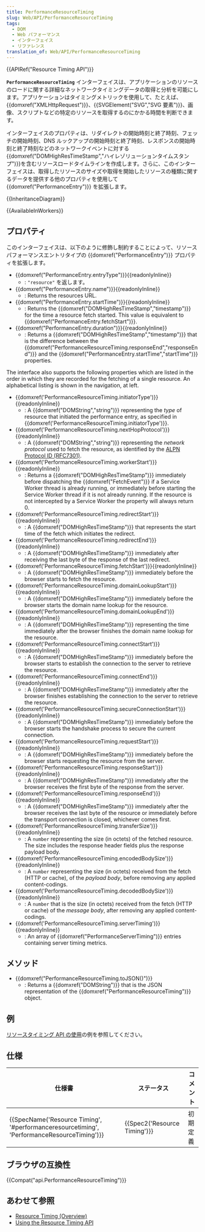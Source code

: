 ```yaml
---
title: PerformanceResourceTiming
slug: Web/API/PerformanceResourceTiming
tags:
  - DOM
  - Web パフォーマンス
  - インターフェイス
  - リファレンス
translation_of: Web/API/PerformanceResourceTiming
---
```

{{APIRef("Resource Timing API")}}

**`PerformanceResourceTiming`** インターフェイスは、アプリケーションのリソースのロードに関する詳細なネットワークタイミングデータの取得と分析を可能にします。アプリケーションはタイミングメトリックを使用して、たとえば、{{domxref("XMLHttpRequest")}}、{{SVGElement("SVG","SVG 要素")}}、画像、スクリプトなどの特定のリソースを取得するのにかかる時間を判断できます。

インターフェイスのプロパティは、リダイレクトの開始時刻と終了時刻、フェッチの開始時刻、DNS ルックアップの開始時刻と終了時刻、レスポンスの開始時刻と終了時刻などのネットワークイベントに対する{{domxref("DOMHighResTimeStamp","ハイレゾリューションタイムスタンプ")}}を含むリソースロードタイムラインを作成します。さらに、このインターフェイスは、取得したリソースのサイズや取得を開始したリソースの種類に関するデータを提供する他のプロパティを使用して {{domxref("PerformanceEntry")}} を拡張します。

{{InheritanceDiagram}}

{{AvailableInWorkers}}

## プロパティ

このインターフェイスは、以下のように修飾し制約することによって、リソースパフォーマンスエントリタイプの {{domxref("PerformanceEntry")}} プロパティを拡張します。

- {{domxref("PerformanceEntry.entryType")}}{{readonlyInline}}
  - : `"resource"` を返します。
- {{domxref("PerformanceEntry.name")}}{{readonlyInline}}
  - : Returns the resources URL.
- {{domxref("PerformanceEntry.startTime")}}{{readonlyInline}}
  - : Returns the {{domxref("DOMHighResTimeStamp","timestamp")}} for the time a resource fetch started. This value is equivalent to {{domxref("PerformanceEntry.fetchStart")}}.
- {{domxref("PerformanceEntry.duration")}}{{readonlyInline}}
  - : Returns a {{domxref("DOMHighResTimeStamp","timestamp")}} that is the difference between the {{domxref("PerformanceResourceTiming.responseEnd","responseEnd")}} and the {{domxref("PerformanceEntry.startTime","startTime")}} properties.

The interface also supports the following properties which are listed in the order in which they are recorded for the fetching of a single resource. An alphabetical listing is shown in the navigation, at left.

- {{domxref('PerformanceResourceTiming.initiatorType')}}{{readonlyInline}}
  - : A {{domxref("DOMString","string")}} representing the _type_ of resource that initiated the performance entry, as specified in {{domxref('PerformanceResourceTiming.initiatorType')}}.
- {{domxref('PerformanceResourceTiming.nextHopProtocol')}}{{readonlyInline}}
  - : A {{domxref("DOMString","string")}} representing the _network protocol_ used to fetch the resource, as identified by the [ALPN Protocol ID (RFC7301)](https://tools.ietf.org/html/rfc7301).
- {{domxref('PerformanceResourceTiming.workerStart')}}{{readonlyInline}}
  - : Returns a {{domxref("DOMHighResTimeStamp")}} immediately before dispatching the {{domxref("FetchEvent")}} if a Service Worker thread is already running, or immediately before starting the Service Worker thread if it is not already running. If the resource is not intercepted by a Service Worker the property will always return 0.
- {{domxref('PerformanceResourceTiming.redirectStart')}}{{readonlyInline}}
  - : A {{domxref("DOMHighResTimeStamp")}} that represents the start time of the fetch which initiates the redirect.
- {{domxref('PerformanceResourceTiming.redirectEnd')}}{{readonlyInline}}
  - : A {{domxref("DOMHighResTimeStamp")}} immediately after receiving the last byte of the response of the last redirect.
- {{domxref('PerformanceResourceTiming.fetchStart')}}{{readonlyInline}}
  - : A {{domxref("DOMHighResTimeStamp")}} immediately before the browser starts to fetch the resource.
- {{domxref('PerformanceResourceTiming.domainLookupStart')}}{{readonlyInline}}
  - : A {{domxref("DOMHighResTimeStamp")}} immediately before the browser starts the domain name lookup for the resource.
- {{domxref('PerformanceResourceTiming.domainLookupEnd')}}{{readonlyInline}}
  - : A {{domxref("DOMHighResTimeStamp")}} representing the time immediately after the browser finishes the domain name lookup for the resource.
- {{domxref('PerformanceResourceTiming.connectStart')}}{{readonlyInline}}
  - : A {{domxref("DOMHighResTimeStamp")}} immediately before the browser starts to establish the connection to the server to retrieve the resource.
- {{domxref('PerformanceResourceTiming.connectEnd')}}{{readonlyInline}}
  - : A {{domxref("DOMHighResTimeStamp")}} immediately after the browser finishes establishing the connection to the server to retrieve the resource.
- {{domxref('PerformanceResourceTiming.secureConnectionStart')}}{{readonlyInline}}
  - : A {{domxref("DOMHighResTimeStamp")}} immediately before the browser starts the handshake process to secure the current connection.
- {{domxref('PerformanceResourceTiming.requestStart')}}{{readonlyInline}}
  - : A {{domxref("DOMHighResTimeStamp")}} immediately before the browser starts requesting the resource from the server.
- {{domxref('PerformanceResourceTiming.responseStart')}}{{readonlyInline}}
  - : A {{domxref("DOMHighResTimeStamp")}} immediately after the browser receives the first byte of the response from the server.
- {{domxref('PerformanceResourceTiming.responseEnd')}}{{readonlyInline}}
  - : A {{domxref("DOMHighResTimeStamp")}} immediately after the browser receives the last byte of the resource or immediately before the transport connection is closed, whichever comes first.
- {{domxref('PerformanceResourceTiming.transferSize')}}{{readonlyInline}}
  - : A `number` representing the size (in octets) of the fetched resource. The size includes the response header fields plus the response payload body.
- {{domxref('PerformanceResourceTiming.encodedBodySize')}}{{readonlyInline}}
  - : A `number` representing the size (in octets) received from the fetch (HTTP or cache), of the _payload body_, before removing any applied content-codings.
- {{domxref('PerformanceResourceTiming.decodedBodySize')}}{{readonlyInline}}
  - : A `number` that is the size (in octets) received from the fetch (HTTP or cache) of the _message body_, after removing any applied content-codings.
- {{domxref('PerformanceResourceTiming.serverTiming')}}{{readonlyInline}}
  - : An array of {{domxref("PerformanceServerTiming")}} entries containing server timing metrics.

## メソッド

- {{domxref("PerformanceResourceTiming.toJSON()")}}
  - : Returns a {{domxref("DOMString")}} that is the JSON representation of the {{domxref("PerformanceResourceTiming")}} object.

## 例

[リソースタイミング API の使用](/ja/docs/Web/API/Resource_Timing_API/Using_the_Resource_Timing_API)の例を参照してください。

## 仕様

| 仕様書                                                                                                                   | ステータス                           | コメント |
| ------------------------------------------------------------------------------------------------------------------------ | ------------------------------------ | -------- |
| {{SpecName('Resource Timing', '#performanceresourcetiming', 'PerformanceResourceTiming')}} | {{Spec2('Resource Timing')}} | 初期定義 |

## ブラウザの互換性

{{Compat("api.PerformanceResourceTiming")}}

## あわせて参照

- [Resource Timing (Overview)](/Web/API/Resource_Timing)
- [Using the Resource Timing API](/ja/docs/Web/API/Resource_Timing_API/Using_the_Resource_Timing_API)
